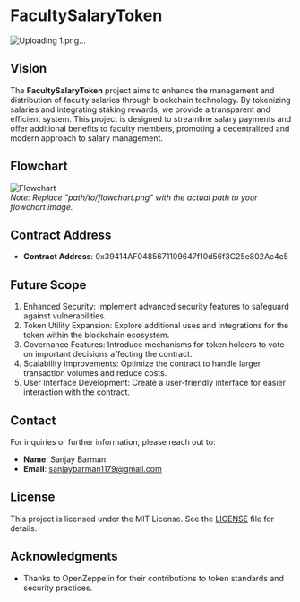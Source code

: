 # FacultySalaryToken
![Uploading 1.png…]()

## Vision

The **FacultySalaryToken** project aims to enhance the management and distribution of faculty salaries through blockchain technology. By tokenizing salaries and integrating staking rewards, we provide a transparent and efficient system. This project is designed to streamline salary payments and offer additional benefits to faculty members, promoting a decentralized and modern approach to salary management.

## Flowchart

![Flowchart](path/to/flowchart.png)  
*Note: Replace "path/to/flowchart.png" with the actual path to your flowchart image.*

## Contract Address

- **Contract Address**: 0x39414AF0485671109647f10d56f3C25e802Ac4c5

## Future Scope

1. Enhanced Security: Implement advanced security features to safeguard against vulnerabilities.
2. Token Utility Expansion: Explore additional uses and integrations for the token within the blockchain ecosystem.
3. Governance Features: Introduce mechanisms for token holders to vote on important decisions affecting the contract.
4. Scalability Improvements: Optimize the contract to handle larger transaction volumes and reduce costs.
5. User Interface Development: Create a user-friendly interface for easier interaction with the contract.

## Contact

For inquiries or further information, please reach out to:

- **Name**: Sanjay Barman
- **Email**: [sanjaybarman1179@gmail.com](mailto:sanjaybarman1179@gmail.com)

## License

This project is licensed under the MIT License. See the [LICENSE](LICENSE) file for details.

## Acknowledgments

- Thanks to OpenZeppelin for their contributions to token standards and security practices.
